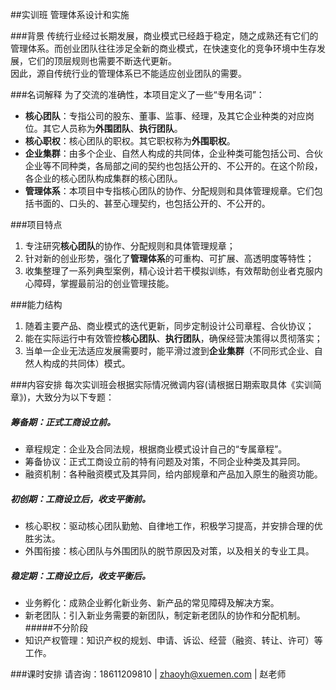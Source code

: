 ##实训班
管理体系设计和实施

###背景
传统行业经过长期发展，商业模式已经趋于稳定，随之成熟还有它们的管理体系。而创业团队往往涉足全新的商业模式，在快速变化的竞争环境中生存发展，它们的顶层规则也需要不断迭代更新。  
因此，源自传统行业的管理体系已不能适应创业团队的需要。

###名词解释
为了交流的准确性，本项目定义了一些“专用名词”：

* **核心团队**：专指公司的股东、董事、监事、经理，及其它企业种类的对应岗位。其它人员称为**外围团队**、**执行团队**。
* **核心职权**：核心团队的职权。其它职权称为**外围职权**。
* **企业集群**：由多个企业、自然人构成的共同体，企业种类可能包括公司、合伙企业等不同种类，各局部之间的契约也包括公开的、不公开的。在这个阶段，各企业的核心团队构成集群的核心团队。
* **管理体系**：本项目中专指核心团队的协作、分配规则和具体管理规章。它们包括书面的、口头的、甚至心理契约，也包括公开的、不公开的。

###项目特点
1. 专注研究**核心团队**的协作、分配规则和具体管理规章；
2. 针对新的创业形势，强化了**管理体系**的可重构、可扩展、高透明度等特性；
3. 收集整理了一系列典型案例，精心设计若干模拟训练，有效帮助创业者克服内心障碍，掌握最前沿的创业管理技能。

###能力结构
1. 随着主要产品、商业模式的迭代更新，同步定制设计公司章程、合伙协议；
2. 能在实际运行中有效管控**核心团队**、**执行团队**，确保经营决策得以贯彻落实；
3. 当单一企业无法适应发展需要时，能平滑过渡到**企业集群**（不同形式企业、自然人构成的共同体）模式。

###内容安排
每次实训班会根据实际情况微调内容(请根据日期索取具体《实训简章》)，大致分为以下专题：  
##### 筹备期：正式工商设立前。
* 章程规定：企业及合同法规，根据商业模式设计自己的“专属章程”。
* 筹备协议：正式工商设立前的特有问题及对策，不同企业种类及其异同。
* 融资机制：各种融资模式及其异同，给内部规章和产品加入原生的融资功能。
##### 初创期：工商设立后，收支平衡前。
* 核心职权：驱动核心团队勤勉、自律地工作，积极学习提高，并安排合理的优胜劣汰。
* 外围衔接：核心团队与外围团队的脱节原因及对策，以及相关的专业工具。
##### 稳定期：工商设立后，收支平衡后。
* 业务孵化：成熟企业孵化新业务、新产品的常见障碍及解决方案。
* 新老团队：引入新业务需要的新团队，制定新老团队的协作和分配机制。
#####不分阶段
* 知识产权管理：知识产权的规划、申请、诉讼、经营（融资、转让、许可）等工作。

###课时安排
请咨询：18611209810 | zhaoyh@xuemen.com | 赵老师